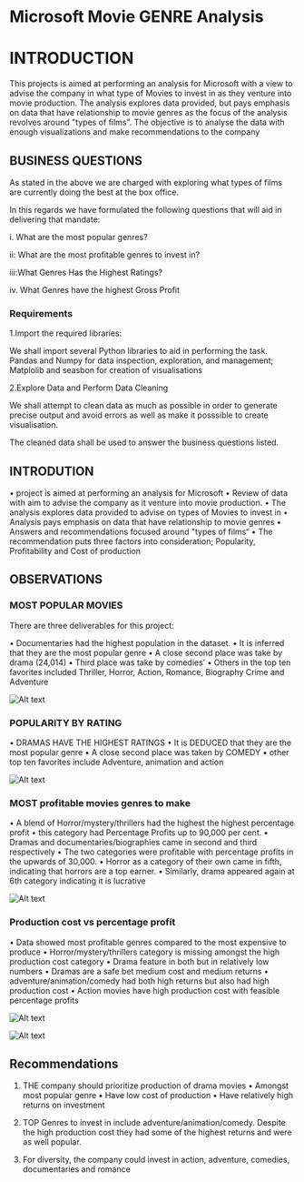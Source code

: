 # Microsoft Movie GENRE Analysis



# INTRODUCTION
This projects is aimed at performing an analysis for Microsoft with a view to advise the company in what type of Movies to invest in as they venture into movie production. The analysis explores data provided, but pays emphasis on data that have relationship to movie genres as the focus of the analysis revolves around "types of films". The objective is to analyse the data with enough visualizations and make recommendations to the company

## BUSINESS QUESTIONS

As stated in the above we are charged with exploring what types of films are currently doing the best at the box office.

In this regards we have formulated the following questions that will aid in delivering that mandate:

i. What are the most popular genres?

ii: What are the most profitable genres to invest in?

iii:What Genres Has the Highest Ratings?

iv. What Genres have the highest Gross Profit

### Requirements

1.Import the required libraries:

We shall import several Python libraries to aid in performing the task. Pandas and Numpy for data inspection, exploration, and management; Matplolib and seasbon for creation of visualisations

2.Explore Data and Perform Data Cleaning

We shall attempt to clean data as much as possible in order to generate precise output and avoid errors as well as make it posssible to create visualisation.

The cleaned data shall be used to answer the business questions listed.

## INTRODUTION 
•	project is aimed at performing an analysis for Microsoft
•	Review of data with aim to advise the company as it venture into movie production.
•	The analysis explores data provided to advise on types of Movies to invest in 
•	Analysis pays emphasis on data that have relationship to movie genres
•	Answers and recommendations focused around "types of films“
•	The recommendation puts three factors into consideration; Popularity, Profitability  and Cost of production



## OBSERVATIONS
### MOST POPULAR MOVIES

There are three deliverables for this project:

•	Documentaries had the highest population in the dataset. 
•	It is inferred that they are the most popular genre
•	A close second place was take by drama (24,014)
•	Third place was take by comedies’
•	Others in the top ten favorites  included  Thriller, Horror, Action, Romance, Biography Crime and Adventure



![Alt text](Popular_movie_genres.png)


### POPULARITY BY RATING

•	DRAMAS HAVE THE HIGHEST RATINGS 
•	It is DEDUCED  that they are the most popular genre
•	A close second place was taken by COMEDY
•	other top ten favorites  include Adventure, animation and action


![Alt text](Top_Rated_Genres.png)


### MOST profitable movies genres to make  

•	A blend of Horror/mystery/thrillers had the highest the highest percentage profit
•	this category had Percentage Profits up to 90,000 per cent. 
•	Dramas and documentaries/biographies came in second and third respectively 
•	The two categories were profitable with percentage profits in the upwards of 30,000. 
•	Horror as a category of their own came in fifth, indicating that horrors are a top earner. 
•	Similarly, drama appeared again at 6th category indicating it is lucrative 

![Alt text](<Most_Profitable_Movie Genres.png>)

### Production cost vs percentage profit  

•	Data showed most profitable genres compared to the most expensive to produce
•	Horror/mystery/thrillers category is missing amongst the high production cost category 
•	Drama feature in both but in relatively low numbers 
•	Dramas are a safe bet medium cost and medium returns 
•	adventure/animation/comedy had both high returns but also had high production cost
•	Action movies have high production cost with feasible percentage profits 


![Alt text](Cost_VS_Pct_Profit.png)



![Alt text](Top10_earners.png)

## Recommendations

1.	THE company should prioritize production of drama movies
    •	Amongst most popular genre
    •	Have low cost of production
    •	Have relatively high returns on investment

2.	TOP Genres to invest in include adventure/animation/comedy. Despite the high production cost they had some of the highest returns and were as well popular. 

3.	For diversity, the company could invest in action, adventure, comedies, documentaries and romance 

